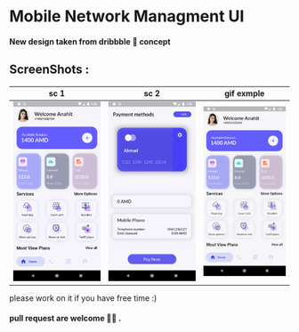# Mobile Network Managment UI

#### New design taken from dribbble 🏀 concept

## ScreenShots :

| sc 1                                                         | sc 2                                                         | gif exmple                                                   |
| ------------------------------------------------------------ | ------------------------------------------------------------ | ------------------------------------------------------------ |
| ![sc1](https://github.com/mahmoud-eslami/network_manager_ui/blob/master/assets/repo_files/Screenshot_1595496051.png) | ![sc2](https://github.com/mahmoud-eslami/network_manager_ui/blob/master/assets/repo_files/Screenshot_1595496047.png) | ![gif](https://github.com/mahmoud-eslami/network_manager_ui/blob/master/assets/repo_files/ezgif.com-video-to-gif.gif) |

please work on it if you have free time :) 

#### pull request are welcome 🤡🤤 .

